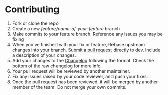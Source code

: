 # Contributing

1. Fork or clone the repo
1. Create a new _feature/name-of-your-feature_ branch
1. Make commits to your feature branch. Reference any issues you may be fixing
1. When you've finished with your fix or feature, Rebase upstream changes into your branch. Submit a [pull request](https://github.com/open-source-uc/webcursinc/pulls)
   directly to dev. Include a description of your changes.
1. Add your changes to the [Changelog](https://github.com/open-source-uc/webcursinc/blob/dev/CHANGELOG.md) following the format. Check the bottom of the raw changelog for more info.
1. Your pull request will be reviewed by another maintainer.
1. Fix any issues raised by your code reviewer, and push your fixes.
1. Once the pull request has been reviewed, it will be merged by another member of the team. Do not merge your own commits.
